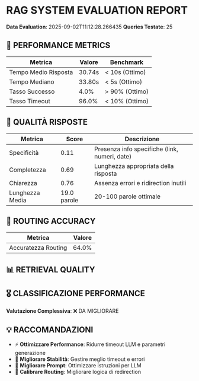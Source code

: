 # RAG SYSTEM EVALUATION REPORT

**Data Evaluation**: 2025-09-02T11:12:28.266435
**Queries Testate**: 25

## 🚀 PERFORMANCE METRICS

| Metrica | Valore | Benchmark |
|---------|--------|-----------|
| Tempo Medio Risposta | 30.74s | < 10s (Ottimo) |
| Tempo Mediano | 33.80s | < 5s (Ottimo) |
| Tasso Successo | 4.0% | > 90% (Ottimo) |
| Tasso Timeout | 96.0% | < 10% (Ottimo) |

## 📝 QUALITÀ RISPOSTE

| Metrica | Score | Descrizione |
|---------|-------|-------------|
| Specificità | 0.11 | Presenza info specifiche (link, numeri, date) |
| Completezza | 0.69 | Lunghezza appropriata della risposta |
| Chiarezza | 0.76 | Assenza errori e ridirection inutili |
| Lunghezza Media | 19.0 parole | 20-100 parole ottimale |

## 🎯 ROUTING ACCURACY

| Metrica | Valore |
|---------|--------|
| Accuratezza Routing | 64.0% |

## 📊 RETRIEVAL QUALITY

## 🎖️ CLASSIFICAZIONE PERFORMANCE

**Valutazione Complessiva**: ❌ DA MIGLIORARE

## 💡 RACCOMANDAZIONI

- ⚡ **Ottimizzare Performance**: Ridurre timeout LLM e parametri generazione
- 🔧 **Migliorare Stabilità**: Gestire meglio timeout e errori
- 📝 **Migliorare Prompt**: Ottimizzare istruzioni per LLM
- 🎯 **Calibrare Routing**: Migliorare logica di redirection
